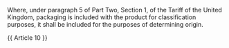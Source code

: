 Where, under paragraph 5 of Part Two, Section 1, of the Tariff of the United Kingdom, packaging is included with the product for classification purposes, it shall be included for the purposes of determining origin.

{{ Article 10 }}
